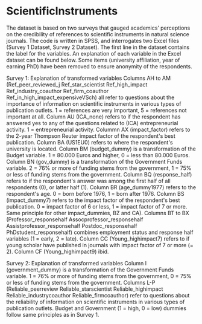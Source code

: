 # ScientificInstruments

The dataset is based on two surveys that gauged academics’ perceptions on the credibility of references to scientific instruments in natural science journals. The code is written in SPSS, and interrogates two Excel files (Survey 1 Dataset, Survey 2 Dataset). The first line in the dataset contains the label for the variables. An explanation of each variable in the Excel dataset can be found below. Some items (university affiliation, year of earning PhD) have been removed to ensure anonymity of the respondents.

Survey 1: Explanation of transformed variables
Columns AH to AM (Ref_peer_reviewed_j	Ref_star_scientist	Ref_high_impact	Ref_industry_coauthor	Ref_firm_coauthor	Ref_in_high_impact_expensiveVSch) all refer to questions about the importance of information on scientific instruments in various types of publication outlets. 1 = references are very important, 5 = references not important at all.
Column AU (ICA_none) refers to if the respondent has answered yes to any of the questions related to (ICA) entrepreneurial activity. 1 = entrepreneurial activity.
Colummn AX (impact_factor) refers to the 2-year Thompson Reuter impact factor of the respondent's best publication.
Column BA (US1EU0) refers to where the respondent's university is located.
Column BM (budget_dummy) is a transformation of the Budget variable. 1 = 80.000 Euros and higher, 0 = less than 80.000 Euros.
Column BN (gov_dummy) is a transformation of the Government Funds variable. 2 = 76% or more of funding stems from the government, 1 = 75% or less of funding stems from the government.
Column BQ (response_half) refers to if the respondent's answer was among the first half of all respondents (0), or latter half (1).
Column BR (age_dummy1977) refers to the respondent's age. 0 = born before 1976, 1 = born after 1976.
Column BS (impact_dummy7) refers to the impact factor of the respondent's best publication. 0 = impact factor of 6 or less, 1 = impact factor of 7 or more. Same principle for other impact_dummies, BZ and CA).
Columns BT to BX (Professor_responsehalf	Assocprofessor_responsehalf	Assistprofessor_responsehalf	Postdoc_responsehalf	PhDstudent_responsehalf) combines employment status and response half variables (1 = early, 2 = late).
Column CC (Young_highimpact7) refers to if young scholar have published in journals with impact factor of 7 or more (= 2).
Column CF (Young_highimpact9) ibid.

Survey 2: Explanation of transformed variables
Column I (government_dummy) is a transformation of the Government Funds variable. 1 = 76% or more of funding stems from the government, 0 = 75% or less of funding stems from the government. 
Columns L-P (Reliable_peerreview	Reliable_starscientist	Reliable_highimpact	Reliable_industrycoauthor	Reliable_firmcoauthor) refer to questions about the reliability of information on scientific instruments in various types of publication outlets.
Budget and Government (1 = high, 0 = low) dummies follow same principles as in Survey 1.
